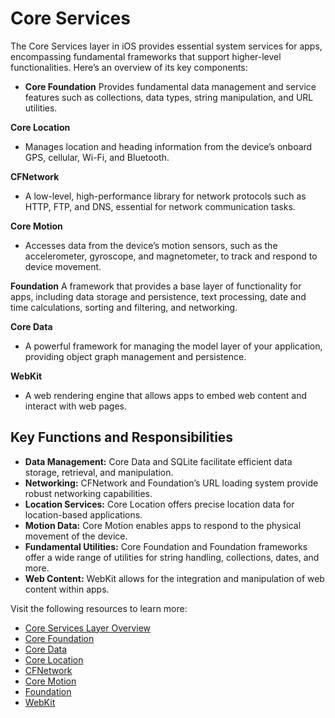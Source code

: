 # Core Services

The Core Services layer in iOS provides essential system services for apps, encompassing fundamental frameworks that support higher-level functionalities. Here’s an overview of its key components:

- **Core Foundation**
Provides fundamental data management and service features such as collections, data types, string manipulation, and URL utilities.

**Core Location**
- Manages location and heading information from the device’s onboard GPS, cellular, Wi-Fi, and Bluetooth.

**CFNetwork**
- A low-level, high-performance library for network protocols such as HTTP, FTP, and DNS, essential for network communication tasks.

**Core Motion**
- Accesses data from the device’s motion sensors, such as the accelerometer, gyroscope, and magnetometer, to track and respond to device movement.

**Foundation**
A framework that provides a base layer of functionality for apps, including data storage and persistence, text processing, date and time calculations, sorting and filtering, and networking.

**Core Data**
- A powerful framework for managing the model layer of your application, providing object graph management and persistence.

**WebKit**
- A web rendering engine that allows apps to embed web content and interact with web pages.

## Key Functions and Responsibilities

- **Data Management:** Core Data and SQLite facilitate efficient data storage, retrieval, and manipulation.
- **Networking:** CFNetwork and Foundation’s URL loading system provide robust networking capabilities.
- **Location Services:** Core Location offers precise location data for location-based applications.
- **Motion Data:** Core Motion enables apps to respond to the physical movement of the device.
- **Fundamental Utilities:** Core Foundation and Foundation frameworks offer a wide range of utilities for string handling, collections, dates, and more.
- **Web Content:** WebKit allows for the integration and manipulation of web content within apps.

Visit the following resources to learn more:

- [Core Services Layer Overview](https://developer.apple.com/documentation/coreservices)
- [Core Foundation](https://developer.apple.com/documentation/corefoundation)
- [Core Data](https://developer.apple.com/documentation/coredata)
- [Core Location](https://developer.apple.com/documentation/corelocation)
- [CFNetwork](https://developer.apple.com/documentation/cfnetwork)
- [Core Motion](https://developer.apple.com/documentation/coremotion)
- [Foundation](https://developer.apple.com/documentation/foundation)
- [WebKit](https://developer.apple.com/documentation/webkit)